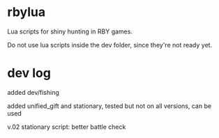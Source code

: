 # rbylua
Lua scripts for shiny hunting in RBY games.

Do not use lua scripts inside the dev folder, since they're not ready yet.
# dev log
added dev/fishing

added unified_gift and stationary, tested but not on all versions, can be used

v.02 stationary script: better battle check 

